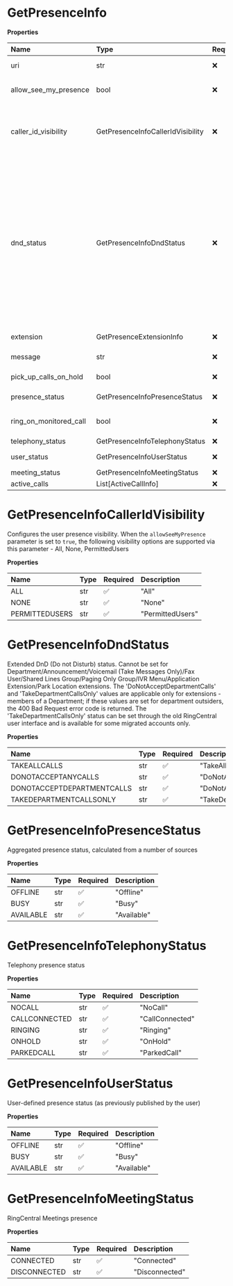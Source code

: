 # GetPresenceInfo

**Properties**

| Name                   | Type                              | Required | Description                                                                                                                                                                                                                                                                                                                                                                                                                                                                                                                                                                                          |
| :--------------------- | :-------------------------------- | :------- | :--------------------------------------------------------------------------------------------------------------------------------------------------------------------------------------------------------------------------------------------------------------------------------------------------------------------------------------------------------------------------------------------------------------------------------------------------------------------------------------------------------------------------------------------------------------------------------------------------- |
| uri                    | str                               | ❌       | Canonical URI of a presence info resource                                                                                                                                                                                                                                                                                                                                                                                                                                                                                                                                                            |
| allow_see_my_presence  | bool                              | ❌       | If set to `true` - enables other extensions to see the extension presence status                                                                                                                                                                                                                                                                                                                                                                                                                                                                                                                     |
| caller_id_visibility   | GetPresenceInfoCallerIdVisibility | ❌       | Configures the user presence visibility. When the `allowSeeMyPresence` parameter is set to `true`, the following visibility options are supported via this parameter - All, None, PermittedUsers                                                                                                                                                                                                                                                                                                                                                                                                     |
| dnd_status             | GetPresenceInfoDndStatus          | ❌       | Extended DnD (Do not Disturb) status. Cannot be set for Department/Announcement/Voicemail (Take Messages Only)/Fax User/Shared Lines Group/Paging Only Group/IVR Menu/Application Extension/Park Location extensions. The 'DoNotAcceptDepartmentCalls' and 'TakeDepartmentCallsOnly' values are applicable only for extensions - members of a Department; if these values are set for department outsiders, the 400 Bad Request error code is returned. The 'TakeDepartmentCallsOnly' status can be set through the old RingCentral user interface and is available for some migrated accounts only. |
| extension              | GetPresenceExtensionInfo          | ❌       | Information on extension, for which this presence data is returned                                                                                                                                                                                                                                                                                                                                                                                                                                                                                                                                   |
| message                | str                               | ❌       | Custom status message (as previously published by user)                                                                                                                                                                                                                                                                                                                                                                                                                                                                                                                                              |
| pick_up_calls_on_hold  | bool                              | ❌       | If `true` enables the extension user to pick up a monitored line on hold                                                                                                                                                                                                                                                                                                                                                                                                                                                                                                                             |
| presence_status        | GetPresenceInfoPresenceStatus     | ❌       | Aggregated presence status, calculated from a number of sources                                                                                                                                                                                                                                                                                                                                                                                                                                                                                                                                      |
| ring_on_monitored_call | bool                              | ❌       | If `true` enables to ring extension phone, if any user monitored by this extension is ringing                                                                                                                                                                                                                                                                                                                                                                                                                                                                                                        |
| telephony_status       | GetPresenceInfoTelephonyStatus    | ❌       | Telephony presence status                                                                                                                                                                                                                                                                                                                                                                                                                                                                                                                                                                            |
| user_status            | GetPresenceInfoUserStatus         | ❌       | User-defined presence status (as previously published by the user)                                                                                                                                                                                                                                                                                                                                                                                                                                                                                                                                   |
| meeting_status         | GetPresenceInfoMeetingStatus      | ❌       | RingCentral Meetings presence                                                                                                                                                                                                                                                                                                                                                                                                                                                                                                                                                                        |
| active_calls           | List[ActiveCallInfo]              | ❌       | Information on active calls                                                                                                                                                                                                                                                                                                                                                                                                                                                                                                                                                                          |

# GetPresenceInfoCallerIdVisibility

Configures the user presence visibility. When the `allowSeeMyPresence` parameter is set to `true`, the following visibility options are supported via this parameter - All, None, PermittedUsers

**Properties**

| Name           | Type | Required | Description      |
| :------------- | :--- | :------- | :--------------- |
| ALL            | str  | ✅       | "All"            |
| NONE           | str  | ✅       | "None"           |
| PERMITTEDUSERS | str  | ✅       | "PermittedUsers" |

# GetPresenceInfoDndStatus

Extended DnD (Do not Disturb) status. Cannot be set for Department/Announcement/Voicemail (Take Messages Only)/Fax User/Shared Lines Group/Paging Only Group/IVR Menu/Application Extension/Park Location extensions. The 'DoNotAcceptDepartmentCalls' and 'TakeDepartmentCallsOnly' values are applicable only for extensions - members of a Department; if these values are set for department outsiders, the 400 Bad Request error code is returned. The 'TakeDepartmentCallsOnly' status can be set through the old RingCentral user interface and is available for some migrated accounts only.

**Properties**

| Name                       | Type | Required | Description                  |
| :------------------------- | :--- | :------- | :--------------------------- |
| TAKEALLCALLS               | str  | ✅       | "TakeAllCalls"               |
| DONOTACCEPTANYCALLS        | str  | ✅       | "DoNotAcceptAnyCalls"        |
| DONOTACCEPTDEPARTMENTCALLS | str  | ✅       | "DoNotAcceptDepartmentCalls" |
| TAKEDEPARTMENTCALLSONLY    | str  | ✅       | "TakeDepartmentCallsOnly"    |

# GetPresenceInfoPresenceStatus

Aggregated presence status, calculated from a number of sources

**Properties**

| Name      | Type | Required | Description |
| :-------- | :--- | :------- | :---------- |
| OFFLINE   | str  | ✅       | "Offline"   |
| BUSY      | str  | ✅       | "Busy"      |
| AVAILABLE | str  | ✅       | "Available" |

# GetPresenceInfoTelephonyStatus

Telephony presence status

**Properties**

| Name          | Type | Required | Description     |
| :------------ | :--- | :------- | :-------------- |
| NOCALL        | str  | ✅       | "NoCall"        |
| CALLCONNECTED | str  | ✅       | "CallConnected" |
| RINGING       | str  | ✅       | "Ringing"       |
| ONHOLD        | str  | ✅       | "OnHold"        |
| PARKEDCALL    | str  | ✅       | "ParkedCall"    |

# GetPresenceInfoUserStatus

User-defined presence status (as previously published by the user)

**Properties**

| Name      | Type | Required | Description |
| :-------- | :--- | :------- | :---------- |
| OFFLINE   | str  | ✅       | "Offline"   |
| BUSY      | str  | ✅       | "Busy"      |
| AVAILABLE | str  | ✅       | "Available" |

# GetPresenceInfoMeetingStatus

RingCentral Meetings presence

**Properties**

| Name         | Type | Required | Description    |
| :----------- | :--- | :------- | :------------- |
| CONNECTED    | str  | ✅       | "Connected"    |
| DISCONNECTED | str  | ✅       | "Disconnected" |

<!-- This file was generated by liblab | https://liblab.com/ -->
